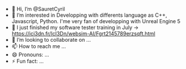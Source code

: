 - 👋 Hi, I’m @SauretCyril
- 👀 I’m interested in Developping with differents language as C++, Javascript, Python. I'me very fan of developping with Unreal Engine 5 
- 🌱 I just finished my software tester training in July -> https://ici3dn.fr/IcI3Dn/websim-AI/Fgrt2145789erzsqft.html
- 💞️ I’m looking to collaborate on ...
- 📫 How to reach me ...
- 😄 Pronouns: ...
- ⚡ Fun fact: ...

<!---
SauretCyril/SauretCyril is a ✨ special ✨ repository because its `README.md` (this file) appears on your GitHub profile.
You can click the Preview link to take a look at your changes.
--->
